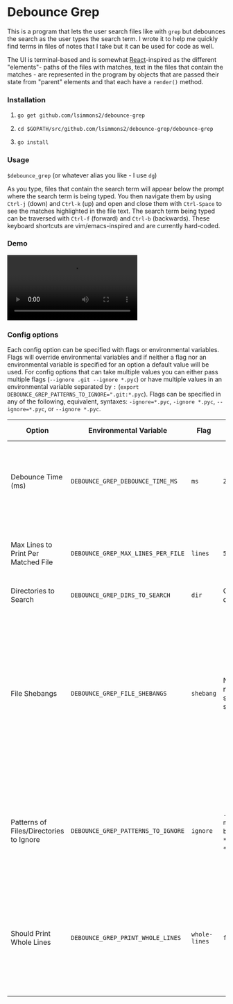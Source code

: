 
<h1>Debounce Grep</h2>

This is a program that lets the user search files like with `grep` but debounces the search as the user types the search term. I wrote it to help me quickly find terms in files of notes that I take but it can be used for code as well.

The UI is terminal-based and is somewhat [React](https://reactjs.org/)-inspired as the different "elements"- paths of the files with matches, text in the files that contain the matches - are represented in the program by objects that are passed their state from "parent" elements and that each have a `render()` method.

<h3>Installation</h3>

1. `go get github.com/lsimmons2/debounce-grep`

2. `cd $GOPATH/src/github.com/lsimmons2/debounce-grep/debounce-grep`

3. `go install`

<h3>Usage</h3>

`$debounce_grep` (or whatever alias you like - I use `dg`)

As you type, files that contain the search term will appear below the prompt where the search term is being typed. You then navigate them by using `Ctrl-j` (down) and `Ctrl-k` (up) and open and close them with `Ctrl-Space` to see the matches highlighted in the file text. The search term being typed can be traversed with `Ctrl-f` (forward) and `Ctrl-b` (backwards). These keyboard shortcuts are vim/emacs-inspired and are currently hard-coded.

<h3>Demo</h3>

![screencast](screencasts/demo_screenshot.mp4)
 

<h3>Config options</h3>

Each config option can be specified with flags or environmental variables. Flags will override environmental variables and if neither a flag nor an environmental variable is specified for an option a default value will be used. For config options that can take multiple values you can either pass multiple flags (`--ignore .git --ignore *.pyc`) or have multiple values in an environmental variable separated by `:` (`export DEBOUNCE_GREP_PATTERNS_TO_IGNORE=".git:*.pyc`). Flags can be specified in any of the following, equivalent, syntaxes: `-ignore=*.pyc`, `-ignore *.pyc`, `--ignore=*.pyc`, or `--ignore *.pyc`.

| Option | Environmental Variable | Flag | Default value | Multiple Values | Description |
| ------------- | ------------- | ------------- | ------------- | ------------- | ------------- |
| Debounce Time (ms)  | `DEBOUNCE_GREP_DEBOUNCE_TIME_MS`  | `ms`  | `200`  | No | Time that program will wait after last character is typed before searching files.  |
| Max Lines to Print Per Matched File  | `DEBOUNCE_GREP_MAX_LINES_PER_FILE`  | `lines`  | `5`  | No | Maximum number of lines with matches that will be shown for each file.  |
| Directories to Search  | `DEBOUNCE_GREP_DIRS_TO_SEARCH`  | `dir`  | Current working directory  | Yes | Directories to search. |
| File Shebangs  | `DEBOUNCE_GREP_FILE_SHEBANGS`  | `shebang`  | None - files do not need a shebang to be searched | Yes  | "Shebangs" that files will need to be searched. I put in because I store a lot of my notes in files with a `*study` shebang at the top of the file and often use this program for searching just these files.  |
| Patterns of Files/Directories to Ignore  | `DEBOUNCE_GREP_PATTERNS_TO_IGNORE`  | `ignore`  | `.git`, `venv`, `node_modules`, `bower_components`, `*.png`, `*.jpg`, `*.jpeg`, and `*.pyc`  | Yes | Glob patterns to specify files and directories not to search. Follows standard described [here](http://pubs.opengroup.org/onlinepubs/009695399/utilities/xcu_chap02.html#tag_02_13). |
| Should Print Whole Lines  | `DEBOUNCE_GREP_PRINT_WHOLE_LINES`  | `whole-lines`  | `false`  | No | Whether to print the entire length of each file line with a match in it. If false, text will be cut off at the end of the terminal window. |
